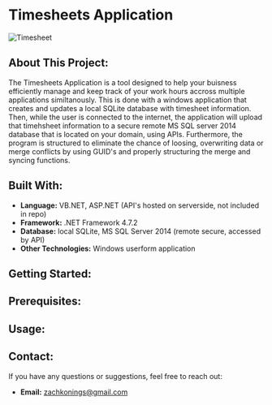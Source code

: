 # Timesheets Application
![Timesheet](https://github.com/zkonings/Timesheets-Application/assets/148987384/acb9d9cc-9159-43b9-aa1e-373c91224bef)

## About This Project:

The Timesheets Application is a tool designed to help your buisness efficiently manage and keep track of your work hours accross multiple applications similtanously. This is done with a windows application that creates and updates a local SQLite database with timesheet information. Then, while the user is connected to the internet, the application will upload that timehsheet information to a secure remote MS SQL server 2014 database that is located on your domain, using APIs. Furthermore, the program is structured to eliminate the chance of loosing, overwriting data or merge conflicts by using GUID's and properly structuring the merge and syncing functions.

## Built With:

- **Language:** VB.NET, ASP.NET (API's hosted on serverside, not included in repo)
- **Framework:** .NET Framework 4.7.2
- **Database:** local SQLite, MS SQL Server 2014 (remote secure, accessed by API)
- **Other Technologies:** Windows userform application

## Getting Started:



## Prerequisites:



## Usage:



## Contact:

If you have any questions or suggestions, feel free to reach out:

- **Email:** zachkonings@gmail.com



